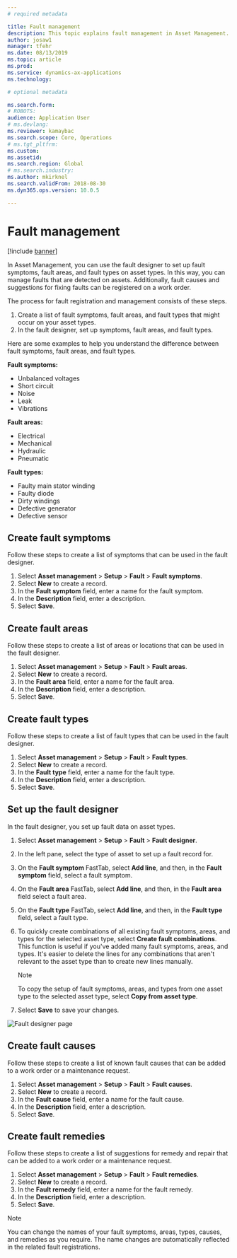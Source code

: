 ```yaml
---
# required metadata

title: Fault management
description: This topic explains fault management in Asset Management.
author: josaw1
manager: tfehr
ms.date: 08/13/2019
ms.topic: article
ms.prod: 
ms.service: dynamics-ax-applications
ms.technology: 

# optional metadata

ms.search.form: 
# ROBOTS: 
audience: Application User
# ms.devlang: 
ms.reviewer: kamaybac
ms.search.scope: Core, Operations
# ms.tgt_pltfrm: 
ms.custom: 
ms.assetid: 
ms.search.region: Global
# ms.search.industry: 
ms.author: mkirknel
ms.search.validFrom: 2018-08-30
ms.dyn365.ops.version: 10.0.5

---
```


# Fault management

[!include [banner](../../includes/banner.md)]

 

In Asset Management, you can use the fault designer to set up fault symptoms, fault areas, and fault types on asset types. In this way, you can manage faults that are detected on assets. Additionally, fault causes and suggestions for fixing faults can be registered on a work order.

The process for fault registration and management consists of these steps.

1. Create a list of fault symptoms, fault areas, and fault types that might occur on your asset types.
2. In the fault designer, set up symptoms, fault areas, and fault types.

Here are some examples to help you understand the difference between fault symptoms, fault areas, and fault types.

**Fault symptoms:**

- Unbalanced voltages
- Short circuit
- Noise
- Leak
- Vibrations

**Fault areas:**

- Electrical
- Mechanical
- Hydraulic
- Pneumatic

**Fault types:**

- Faulty main stator winding
- Faulty diode
- Dirty windings
- Defective generator
- Defective sensor

## Create fault symptoms

Follow these steps to create a list of symptoms that can be used in the fault designer.

1. Select **Asset management** \> **Setup** \> **Fault** \> **Fault symptoms**.
2. Select **New** to create a record.
3. In the **Fault symptom** field, enter a name for the fault symptom.
4. In the **Description** field, enter a description.
5. Select **Save**.

## Create fault areas

Follow these steps to create a list of areas or locations that can be used in the fault designer.

1. Select **Asset management** \> **Setup** \> **Fault** \> **Fault areas**.
2. Select **New** to create a record.
3. In the **Fault area** field, enter a name for the fault area.
4. In the **Description** field, enter a description.
5. Select **Save**.

## Create fault types

Follow these steps to create a list of fault types that can be used in the fault designer.

1. Select **Asset management** \> **Setup** \> **Fault** \> **Fault types**.
2. Select **New** to create a record.
3. In the **Fault type** field, enter a name for the fault type.
4. In the **Description** field, enter a description.
5. Select **Save**.

## Set up the fault designer

In the fault designer, you set up fault data on asset types.

1. Select **Asset management** \> **Setup** \> **Fault** \> **Fault designer**.
2. In the left pane, select the type of asset to set up a fault record for.
3. On the **Fault symptom** FastTab, select **Add line**, and then, in the **Fault symptom** field, select a fault symptom.
4. On the **Fault area** FastTab, select **Add line**, and then, in the **Fault area** field select a fault area.
5. On the **Fault type** FastTab, select **Add line**, and then, in the **Fault type** field, select a fault type.
6. To quickly create combinations of all existing fault symptoms, areas, and types for the selected asset type, select **Create fault combinations**. This function is useful if you've added many fault symptoms, areas, and types. It's easier to delete the lines for any combinations that aren't relevant to the asset type than to create new lines manually.

    > [!NOTE]
    > To copy the setup of fault symptoms, areas, and types from one asset type to the selected asset type, select **Copy from asset type**.

7. Select **Save** to save your changes.

![Fault designer page](media/21-setup-for-work-orders.png)

## Create fault causes

Follow these steps to create a list of known fault causes that can be added to a work order or a maintenance request.

1. Select **Asset management** \> **Setup** \> **Fault** \> **Fault causes**.
2. Select **New** to create a record.
3. In the **Fault cause** field, enter a name for the fault cause.
4. In the **Description** field, enter a description.
5. Select **Save**.

## Create fault remedies

Follow these steps to create a list of suggestions for remedy and repair that can be added to a work order or a maintenance request.

1. Select **Asset management** \> **Setup** \> **Fault** \> **Fault remedies**.
2. Select **New** to create a record.
3. In the **Fault remedy** field, enter a name for the fault remedy.
4. In the **Description** field, enter a description.
5. Select **Save**.

> [!NOTE]
> You can change the names of your fault symptoms, areas, types, causes, and remedies as you require. The name changes are automatically reflected in the related fault registrations.
